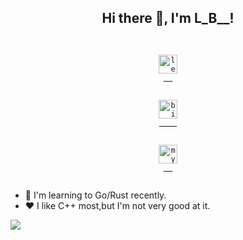 <h2 align="center">Hi there 👋, I'm L_B__!</h2>

<div align="center">
 <code>
  <a href="https://leetcode.cn/u/whu_future/">
<img src="https://leetcode.com/favicon-32x32.png" alt="leetcode" width="30" height="30"/>
  </a>
  </code>
  <code>
    <a href="https://space.bilibili.com/24264499">
<img src="https://www.bilibili.com/favicon.ico" alt="bilibili" with="28" height="30">
    </a>
  </code>
  <code>
  <a href="https://www.acking-you.xyz/">
<img src="https://acking-you.gitee.io/favicon.ico" alt="myNoteWebsite" with="30" height="30">
  </a>
  </code>
</div>



- 🌱 I'm learning to Go/Rust recently.
- ❤️ I like C++ most,but I'm not very good at it.


![](https://komarev.com/ghpvc/?username=ACking-you)
